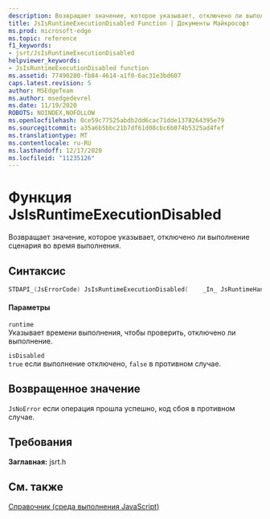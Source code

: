 ```yaml
---
description: Возвращает значение, которое указывает, отключено ли выполнение сценария во время выполнения.
title: JsIsRuntimeExecutionDisabled Function | Документы Майкрософт
ms.prod: microsoft-edge
ms.topic: reference
f1_keywords:
- jsrt/JsIsRuntimeExecutionDisabled
helpviewer_keywords:
- JsIsRuntimeExecutionDisabled function
ms.assetid: 77490280-fb84-4614-a1f0-6ac31e3bd607
caps.latest.revision: 5
author: MSEdgeTeam
ms.author: msedgedevrel
ms.date: 11/19/2020
ROBOTS: NOINDEX,NOFOLLOW
ms.openlocfilehash: 0ce59c77525abdb2dd6cac71dde1378264395e79
ms.sourcegitcommit: a35a6b5bbc21b7df61d08cbc6b074b5325ad4fef
ms.translationtype: MT
ms.contentlocale: ru-RU
ms.lasthandoff: 12/17/2020
ms.locfileid: "11235126"
---
```

# Функция JsIsRuntimeExecutionDisabled

Возвращает значение, которое указывает, отключено ли выполнение сценария во время выполнения.  
  
## Синтаксис  
  
```cpp  
STDAPI_(JsErrorCode) JsIsRuntimeExecutionDisabled(    _In_ JsRuntimeHandle runtime,    _Out_ bool *isDisabled);  
```  
  
#### Параметры  
 `runtime`  
 Указывает времени выполнения, чтобы проверить, отключено ли выполнение.  
  
 `isDisabled`  
 `true` если выполнение отключено, `false` в противном случае.  
  
## Возвращенное значение  
 `JsNoError` если операция прошла успешно, код сбоя в противном случае.  
  
## Требования  
 **Заглавная:** jsrt.h  
  
## См. также  
 [Справочник (среда выполнения JavaScript)](../chakra-hosting/reference-javascript-runtime.md)
